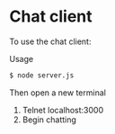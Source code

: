 # Chat client

To use the chat client:

Usage

```sh
$ node server.js
```

Then open a new terminal

1. Telnet localhost:3000
2. Begin chatting
